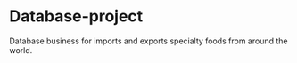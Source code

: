 # Database-project
Database business for imports and exports specialty foods from around the world.
